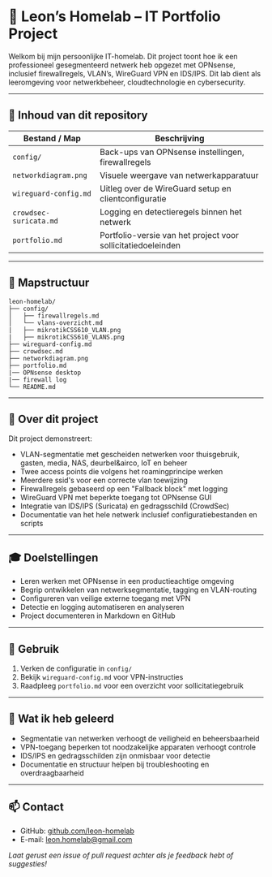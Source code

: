 # 📡 Leon’s Homelab – IT Portfolio Project

Welkom bij mijn persoonlijke IT-homelab. Dit project toont hoe ik een professioneel gesegmenteerd netwerk heb opgezet met OPNsense, inclusief firewallregels, VLAN’s, WireGuard VPN en IDS/IPS. Dit lab dient als leeromgeving voor netwerkbeheer, cloudtechnologie en cybersecurity.

---

## 📘 Inhoud van dit repository

| Bestand / Map          | Beschrijving                                                 |
| ---------------------- | ------------------------------------------------------------ |
| `config/`              | Back-ups van OPNsense instellingen, firewallregels           |
| `networkdiagram.png`   | Visuele weergave van netwerkapparatuur     |
| `wireguard-config.md`  | Uitleg over de WireGuard setup en clientconfiguratie         |
| `crowdsec-suricata.md` | Logging en detectieregels binnen het netwerk                 |
| `portfolio.md`         | Portfolio-versie van het project voor sollicitatiedoeleinden |

---

## 📁 Mapstructuur

```text
leon-homelab/
├── config/
│   ├── firewallregels.md
│   └── vlans-overzicht.md
|   ├── mikrotikCSS610_VLAN.png
|   ├── mikrotikCSS610_VLANS.png
├── wireguard-config.md
├── crowdsec.md
├── networkdiagram.png
├── portfolio.md
|── OPNsense desktop
|── firewall log
└── README.md
```

---

## 🔧 Over dit project

Dit project demonstreert:

* VLAN-segmentatie met gescheiden netwerken voor thuisgebruik, gasten, media, NAS, deurbel&airco, IoT en beheer
* Twee access points die volgens het roamingprincipe werken
* Meerdere ssid's voor een correcte vlan toewijzing
* Firewallregels gebaseerd op een "Fallback block" met logging
* WireGuard VPN met beperkte toegang tot OPNsense GUI
* Integratie van IDS/IPS (Suricata) en gedragsschild (CrowdSec)
* Documentatie van het hele netwerk inclusief configuratiebestanden en scripts

---

## 🎓 Doelstellingen

* Leren werken met OPNsense in een productieachtige omgeving
* Begrip ontwikkelen van netwerksegmentatie, tagging en VLAN-routing
* Configureren van veilige externe toegang met VPN
* Detectie en logging automatiseren en analyseren
* Project documenteren in Markdown en GitHub

---

## 💼 Gebruik

1. Verken de configuratie in `config/`
2. Bekijk `wireguard-config.md` voor VPN-instructies
3. Raadpleeg `portfolio.md` voor een overzicht voor sollicitatiegebruik

---

## 🧠 Wat ik heb geleerd

* Segmentatie van netwerken verhoogt de veiligheid en beheersbaarheid
* VPN-toegang beperken tot noodzakelijke apparaten verhoogt controle
* IDS/IPS en gedragsschilden zijn onmisbaar voor detectie
* Documentatie en structuur helpen bij troubleshooting en overdraagbaarheid

---

## 📫 Contact

* GitHub: [github.com/leon-homelab](https://github.com/leon-homelab)
* E-mail: leon.homelab@gmail.com

*Laat gerust een issue of pull request achter als je feedback hebt of suggesties!*


